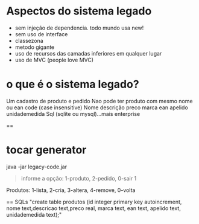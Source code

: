 # Aspectos do sistema legado

* sem injeção de dependencia. todo mundo usa new!
* sem uso de interface
* classezona
* metodo gigante
* uso de recursos das camadas inferiores em qualquer lugar
* uso de MVC (people love MVC)

# o que é o sistema legado?


Um cadastro de produto e pedido
Nao pode ter produto com mesmo nome ou ean code (case insensitive)
Nome descrição preco marca ean apelido unidademedida
Sql (sqlite ou mysql)...mais enterprise

==

tocar generator
==
java -jar legacy-code.jar

> informe a opção: 1-produto, 2-pedido, 0-sair
1 <ENTER>

Produtos: 1-lista, 2-cria, 3-altera, 4-remove, 0-volta

==
SQLs
"create table produtos (id integer primary key autoincrement, nome text,descricao text,preco real, marca text, ean text, apelido text, unidademedida text);"


